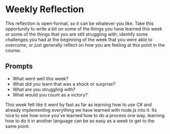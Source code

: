 # Weekly Reflection
This reflection is open-format, so it can be whatever you like. Take this opportunity to write a bit on some of the things you have learned this week or some of the things that you are still struggling with; identify some challenges you had at the beginning of the week that you were able to overcome, or just generally reflect on how you are feeling at this point in the course.

## Prompts
- What went well this week?
- What did you learn that was a shock or surprise?
- What are you struggling with?
- What would you count as a victory?


This week felt like it went by fast as far as learning how to use C# and already implementing everything we have learned with node.js into it. Its nice to see how once you've learned how to do a process one way, learning how to do it in another language can be as easy as a week to get to the same point. 